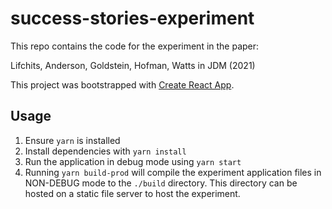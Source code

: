 # success-stories-experiment

This repo contains the code for the experiment in the paper:

Lifchits, Anderson, Goldstein, Hofman, Watts in JDM (2021)

This project was bootstrapped with [Create React App](https://github.com/facebook/create-react-app).

## Usage

1. Ensure `yarn` is installed
1. Install dependencies with `yarn install`
1. Run the application in debug mode using `yarn start`
1. Running `yarn build-prod` will compile the experiment application files in NON-DEBUG mode to the `./build` directory. This directory can be hosted on a static file server to host the experiment.
